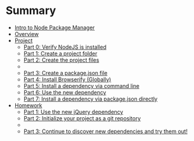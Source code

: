 # Summary

* [Intro to Node Package Manager](README.md)
* [Overview](overview.md)
* [Project](project/README.md)
   * [Part 0: Verify NodeJS is installed](project/part_0_verify_nodejs_is_installed.md)
   * [Part 1:  Create a project folder](project/part_1_create_a_project_folder.md)
   * [Part 2:  Create the project files](project/part_2_create_the_project_files.md)
   * [](project/.md)
   * [Part 3:  Create a package.json file](project/part_3_create_a_package_json_file.md)
   * [Part 4:  Install Browserify (Globally)](project/part_4_installbrowserify__globally.md)
   * [Part 5: Install a dependency via command line](project/part_5_install_a_dependency_via_command_line.md)
   * [Part 6: Use the new dependency](project/part_6_use_the_new_dependency.md)
   * [Part 7: Install a dependency via package.json directly](project/part_7_install_a_dependency_via_packagejson_direct.md)
* [Homework](homework/README.md)
   * [Part 1: Use the new jQuery dependency](homework/part_1_use_the_new_jquery_dependency.md)
   * [Part 2: Initialize your project as a git repository](homework/part_2_initialize_your_project_as_a_git_repository.md)
   * [](homework/.md)
   * [Part 3: Continue to discover new dependencies and try them out!](homework/part_3_continue_to_discover_new_dependencies_and_t.md)

